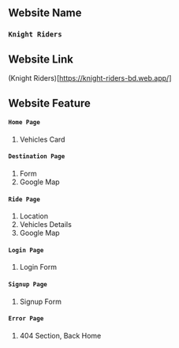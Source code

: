 ## Website Name

### `Knight Riders`

## Website Link

(Knight Riders)[https://knight-riders-bd.web.app/]

## Website Feature

#### `Home Page`

1. Vehicles Card

#### `Destination Page`

1. Form
2. Google Map

#### `Ride Page`

1. Location
2. Vehicles Details
3. Google Map

#### `Login Page`

1. Login Form

#### `Signup Page`

1. Signup Form

#### `Error Page`

1. 404 Section, Back Home
